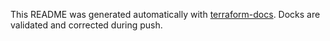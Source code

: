 This README was generated automatically with [terraform-docs](https://terraform-docs.io/).
Docks are validated and corrected during push.